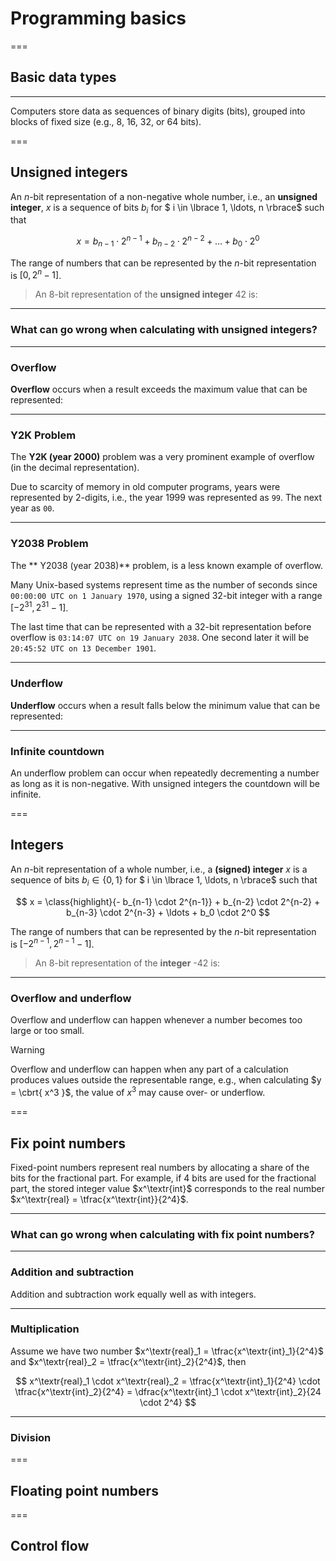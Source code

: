 # Programming basics

===

## Basic data types

---

Computers store data as sequences of binary digits (bits), grouped into blocks of fixed size (e.g., 8, 16, 32, or 64 bits).

===

## Unsigned integers

An $n$-bit representation of a non-negative whole number, i.e., an **unsigned integer**, $x$ is a sequence of bits $b_i$ for $ i \in \lbrace 1, \ldots, n \rbrace$ such that 

$$ x =  b_{n-1} \cdot 2^{n-1} + b_{n-2} \cdot 2^{n-2} + \ldots + b_0 \cdot 2^0 $$

The range of numbers that can be represented by the $n$-bit representation is $[0,2^n - 1]$.

<blockquote class="admonition note"> 
An 8-bit representation of the <b>unsigned integer</b> 42 is:
<div data-load="02-lecture/uint8.svg"></div>
</blockquote> 

---

### What can go wrong when calculating with unsigned integers?

---

### Overflow 

**Overflow** occurs when a result exceeds the maximum value that can be represented:

<div data-load="02-lecture/overflow.svg"></div>

---

### Y2K Problem

The **Y2K (year 2000)** problem was a very prominent example of overflow (in the decimal representation). 

Due to scarcity of memory in old computer programs, years were represented by 2-digits, i.e., the year 1999 was represented as `99`. The next year as `00`.

---

### Y2038 Problem

The ** Y2038 (year 2038)** problem, is a less known example of overflow.

Many Unix-based systems represent time as the number of seconds since `00:00:00 UTC on 1 January 1970`, using a signed 32-bit integer with a range $[-2^{31},2^{31}-1]$.

The last time that can be represented with a 32-bit representation before overflow is `03:14:07 UTC on 19 January 2038`. One second later it will be `20:45:52 UTC on 13 December 1901`.

---


### Underflow 

**Underflow** occurs when a result falls below the minimum value that can be represented:

<div data-load="02-lecture/underflow.svg"></div>

---

### Infinite countdown

An underflow problem can occur when repeatedly decrementing a number as long as it is non-negative. With unsigned integers the countdown will be infinite.

===

## Integers

An $n$-bit representation of a whole number, i.e., a **(signed) integer** $x$ is a sequence of bits $b_i \in \lbrace 0,1\rbrace$ for $ i \in \lbrace 1, \ldots, n \rbrace$ such that 

$$ x =  \class{highlight}{- b_{n-1} \cdot 2^{n-1}} + b_{n-2} \cdot 2^{n-2} + b_{n-3} \cdot 2^{n-3} + \ldots + b_0 \cdot 2^0 $$

The range of numbers that can be represented by the $n$-bit representation is $[-2^{n-1}, 2^{n-1} - 1]$.

<blockquote class="admonition note"> 
An 8-bit representation of the <b>integer</b> -42 is:
<div data-load="02-lecture/int8.svg"></div>
</blockquote> 

---

### Overflow and underflow

Overflow and underflow can happen whenever a number becomes too large or too small.

> [!WARNING]
> Overflow and underflow can happen when any part of a calculation  produces values outside the representable range, e.g., when calculating $y = \cbrt{ x^3 }$, the value of $x^3$ may cause over- or underflow. 

===

## Fix point numbers

Fixed-point numbers represent real numbers by allocating a share of the bits for the fractional part. For example, if 4 bits are used for the fractional part, the stored integer value  $x^\textr{int}$ corresponds to the real number $x^\textr{real} = \tfrac{x^\textr{int}}{2^4}$.

---

### What can go wrong when calculating with fix point numbers?

---

### Addition and subtraction

Addition and subtraction work equally well as with integers.

---

### Multiplication 

Assume we have two number $x^\textr{real}_1 = \tfrac{x^\textr{int}_1}{2^4}$ and $x^\textr{real}_2 = \tfrac{x^\textr{int}_2}{2^4}$, then

$$
x^\textr{real}_1 \cdot x^\textr{real}_2 = \tfrac{x^\textr{int}_1}{2^4} \cdot \tfrac{x^\textr{int}_2}{2^4} = \dfrac{x^\textr{int}_1 \cdot x^\textr{int}_2}{24 \cdot 2^4}
$$

---

### Division


===

## Floating point numbers

<!-- Way of representing real numbers that is better for calculations -->



===

## Control flow


